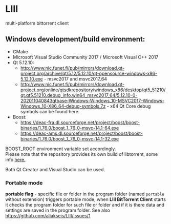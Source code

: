 # LIII
multi-platform bittorrent client

## Windows development/build environment:
* CMake
* Microsoft Visual Studio Community 2017 / Microsoft Visual C++ 2017
* Qt 5.12.10:
	- http://www.nic.funet.fi/pub/mirrors/download.qt-project.org/archive/qt/5.12/5.12.10/qt-opensource-windows-x86-5.12.10.exe - msvc2017 and msvc2017_64
	- http://www.nic.funet.fi/pub/mirrors/download.qt-project.org/online/qtsdkrepository/windows_x86/desktop/qt5_51210/qt.qt5.51210.debug_info.win64_msvc2017_64/5.12.10-0-202011040843qtbase-Windows-Windows_10-MSVC2017-Windows-Windows_10-X86_64-debug-symbols.7z - x64 Qt Core debug  symbols can be found here.
* Boost:
	- https://deac-fra.dl.sourceforge.net/project/boost/boost-binaries/1.76.0/boost_1_76_0-msvc-14.1-64.exe
	- https://deac-ams.dl.sourceforge.net/project/boost/boost-binaries/1.76.0/boost_1_76_0-msvc-14.1-32.exe
	
BOOST_ROOT environment variable set accordingly.<br/>Please note that the repository provides its own build of libtorrent, some info <a href="https://github.com/aliakseis/LIII/issues/9#issuecomment-791950065">here.</a>

Both Qt Creator and Visual Studio can be used.

### Portable mode
**portable flag** - specific file or folder in the program folder (named `portable` without extension) triggers portable mode, when **LIII BitTorrent Client** starts it checks the program folder for such file or folder and if it is there data and settings are saved in the program folder. See also https://github.com/aliakseis/LIII/issues/1
